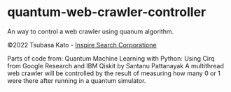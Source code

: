 # quantum-web-crawler-controller
An way to control a web crawler using quanum algorithm.

©︎2022 Tsubasa Kato - [Inspire Search Corporatione](https://www.inspiresearch.io/en "Inspire Search Corporatione")

Parts of code from: Quantum Machine Learning with Python: Using Cirq from Google Research and IBM Qiskit by Santanu Pattanayak
A multithread web crawler will be controlled by the result of measuring how many 0 or 1 were there after running in a quantum simulator.

